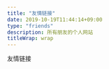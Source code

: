 ```yaml
---
title: "友情链接"
date: 2019-10-19T11:44:14+09:00
type: "friends"
description: 所有朋友的个人网站 
titleWrap: wrap
---
```


友情链接